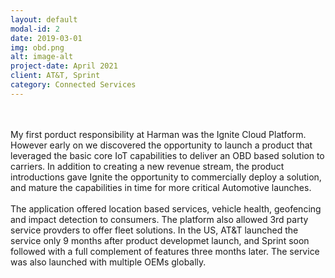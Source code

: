 ```yaml
---
layout: default
modal-id: 2
date: 2019-03-01
img: obd.png
alt: image-alt
project-date: April 2021
client: AT&T, Sprint
category: Connected Services
---
```


 <div style="text-align: left">
<br>
<br>
My first porduct responsibility at Harman was the Ignite Cloud Platform.  However early on we discovered the opportunity to launch a product that leveraged the basic core IoT capabilities to deliver an OBD based solution to carriers.  In addition to creating a new revenue stream, the product introductions gave Ignite the opportunity to commercially deploy a solution, and mature the capabilities in time for more critical Automotive launches.
<br>
<br>
The application offered location based services, vehicle health, geofencing and impact detection to consumers.  The platform also allowed 3rd party service provders to offer fleet solutions.  In the US, AT&T launched the service only 9 months after product developmet launch, and Sprint soon followed with a full complement of features three months later.  The service was also launched with multiple OEMs globally.
<br>
<br>   

